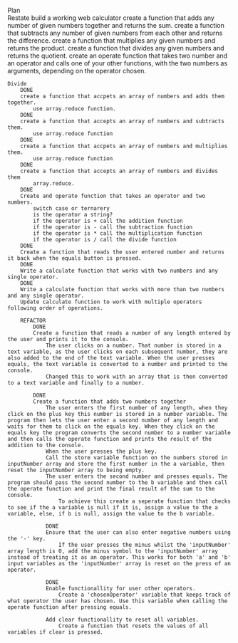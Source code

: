 Plan   
    Restate
        build a working web calculator
            create a function that adds any number of given numbers together and returns the sum.
            create a function that subtracts any number of given numbers from each other and returns the difference.
            create a function that multiplies any given numbers and returns the product.
            create a function that divides any given numbers and returns the quotient. 
            create an operate function that takes two number and an operator and calls one of your other functions, with the two numbers as arguments, depending on the operator chosen. 


    Divide
        DONE
        create a function that accpets an array of numbers and adds them together. 
            use array.reduce function. 
        DONE
        create a function that accepts an array of numbers and subtracts them. 
            use array.reduce function
        DONE
        create a function that accpets an array of numbers and multiplies them. 
            use array.reduce function 
        DONE
        create a function that accepts an array of numbers and divides them
            array.reduce.
        DONE
        Create and operate function that takes an operator and two numbers. 
            switch case or ternarery
            is the operator a string?
            if the operator is + call the addition function
            if the operator is - call the subtraction function
            if the operator is * call the multiplication function
            if the operator is / call the divide function
        DONE
        Create a function that reads the user entered number and returns it back when the equals button is pressed. 
        DONE
        Write a calculate function that works with two numbers and any single operator.
        DONE
        Write a calculate function that works with more than two numbers and any single operator.
        Update calculate function to work with multiple operators following order of operations.

        REFACTOR
            DONE
            Create a function that reads a number of any length entered by the user and prints it to the console.
                The user clicks on a number. That number is stored in a text variable, as the user clicks on each subsequent number, they are also added to the end of the text variable. When the user presses equals, the text variable is converted to a number and printed to the console. 
                Changed this to work with an array that is then converted to a text variable and finally to a number. 

            DONE
            Create a function that adds two numbers together
                The user enters the first number of any length, when they click on the plus key this number is stored in a number variable. The program then lets the user enter a second number of any length and waits for them to click on the equals key. When they click on the equals key the program converts the second number to a number variable and then calls the operate function and prints the result of the addition to the console. 
                When the user presses the plus key.
                Call the store variable function on the numbers stored in inputNumber array and store the first number in the a variable, then reset the inputNumber array to being empty. 
                The user enters the second number and presses equals. The program should pass the second number to the b variable and then call the operate function and print the final result of the sum to the console. 
                    To achieve this create a seperate function that checks to see if the a variable is null if it is, assign a value to the a variable, else, if b is null, assign the value to the b variable. 

                DONE
                Ensure that the user can also enter negative numbers using the '-' key.
                    If the user presses the minus whilst the 'inputNumber' array length is 0, add the minus symbol to the 'inputNumber' array instead of treating it as an operator. This works for both 'a' and 'b' input variables as the 'inputNumber' array is reset on the press of an operator. 
                
                DONE
                Enable functionallity for user other operators.
                    Create a 'chosenOperator' variable that keeps track of what operator the user has chosen. Use this variable when calling the operate function after pressing equals. 
                
                Add clear functionallity to reset all variables.
                    Create a function that resets the values of all variables if clear is pressed. 
                
                
                
                    


        

